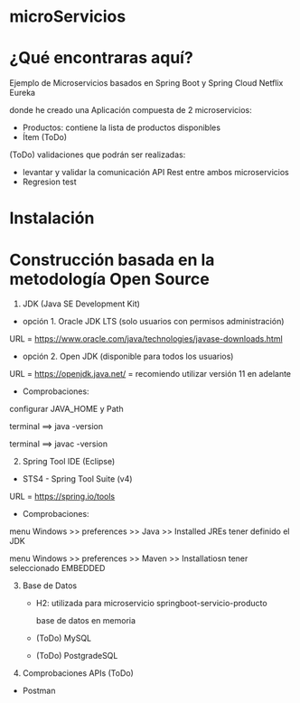 # microServicios

# ¿Qué encontraras aquí?
Ejemplo de Microservicios basados en Spring Boot y Spring Cloud Netflix Eureka

donde he creado una Aplicación compuesta de 2 microservicios:
- Productos: contiene la lista de productos disponibles
- Ítem (ToDo)

(ToDo) validaciones que podrán ser realizadas:
- levantar y validar la comunicación API Rest entre ambos microservicios
- Regresion test 

# Instalación
# Construcción basada en la metodología Open Source
1. JDK (Java SE Development Kit)
- opción 1. Oracle JDK LTS (solo usuarios con permisos administración)

URL = https://www.oracle.com/java/technologies/javase-downloads.html
- opción 2. Open JDK (disponible para todos los usuarios)

URL = https://openjdk.java.net/    = recomiendo utilizar versión 11 en adelante 
- Comprobaciones:

configurar JAVA_HOME y Path

terminal ==> java -version

terminal ==> javac -version


2. Spring Tool IDE (Eclipse) 
- STS4 - Spring Tool Suite (v4) 

URL = https://spring.io/tools

- Comprobaciones:

menu Windows >> preferences >> Java >> Installed JREs
tener definido el JDK

menu Windows >> preferences >> Maven >> Installatiosn
tener seleccionado EMBEDDED

3. Base de Datos
    - H2: utilizada para microservicio springboot-servicio-producto

		base de datos en memoria
    - (ToDo) MySQL
    - (ToDo) PostgradeSQL

4. Comprobaciones APIs (ToDo)
- Postman

